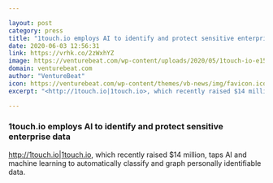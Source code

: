 ```yaml
---

layout: post
category: press
title: "1touch.io employs AI to identify and protect sensitive enterprise data"
date: 2020-06-03 12:56:31
link: https://vrhk.co/2zWxhYZ
image: https://venturebeat.com/wp-content/uploads/2020/05/1touch-io-e1590687948124.jpg?w=1200&strip=all
domain: venturebeat.com
author: "VentureBeat"
icon: https://venturebeat.com/wp-content/themes/vb-news/img/favicon.ico
excerpt: "<http://1touch.io|1touch.io>, which recently raised $14 million, taps AI and machine learning to automatically classify and graph personally identifiable data."

---
```


### 1touch.io employs AI to identify and protect sensitive enterprise data

<http://1touch.io|1touch.io>, which recently raised $14 million, taps AI and machine learning to automatically classify and graph personally identifiable data.